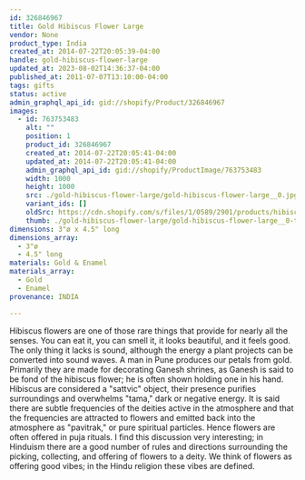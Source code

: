 ```yaml
---
id: 326846967
title: Gold Hibiscus Flower Large
vendor: None
product_type: India
created_at: 2014-07-22T20:05:39-04:00
handle: gold-hibiscus-flower-large
updated_at: 2023-08-02T14:36:37-04:00
published_at: 2011-07-07T13:10:00-04:00
tags: gifts
status: active
admin_graphql_api_id: gid://shopify/Product/326846967
images:
  - id: 763753483
    alt: ""
    position: 1
    product_id: 326846967
    created_at: 2014-07-22T20:05:41-04:00
    updated_at: 2014-07-22T20:05:41-04:00
    admin_graphql_api_id: gid://shopify/ProductImage/763753483
    width: 1000
    height: 1000
    src: ./gold-hibiscus-flower-large/gold-hibiscus-flower-large__0.jpg
    variant_ids: []
    oldSrc: https://cdn.shopify.com/s/files/1/0589/2901/products/hibiscus_20large.jpeg?v=1406073941
    thumb: ./gold-hibiscus-flower-large/gold-hibiscus-flower-large__0-thumb.jpg
dimensions: 3"ø x 4.5" long
dimensions_array:
  - 3"ø
  - 4.5" long
materials: Gold & Enamel
materials_array:
  - Gold
  - Enamel
provenance: INDIA

---
```


Hibiscus flowers are one of those rare things that provide for nearly all the senses. You can eat it, you can smell it, it looks beautiful, and it feels good. The only thing it lacks is sound, although the energy a plant projects can be converted into sound waves. A man in Pune produces our petals from gold. Primarily they are made for decorating Ganesh shrines, as Ganesh is said to be fond of the hibiscus flower; he is often shown holding one in his hand. Hibiscus are considered a "sattvic" object, their presence purifies surroundings and overwhelms "tama," dark or negative energy. It is said there are subtle frequencies of the deities active in the atmosphere and that the frequencies are attracted to flowers and emitted back into the atmosphere as "pavitrak," or pure spiritual particles. Hence flowers are often offered in puja rituals. I find this discussion very interesting; in Hinduism there are a good number of rules and directions surrounding the picking, collecting, and offering of flowers to a deity. We think of flowers as offering good vibes; in the Hindu religion these vibes are defined.
